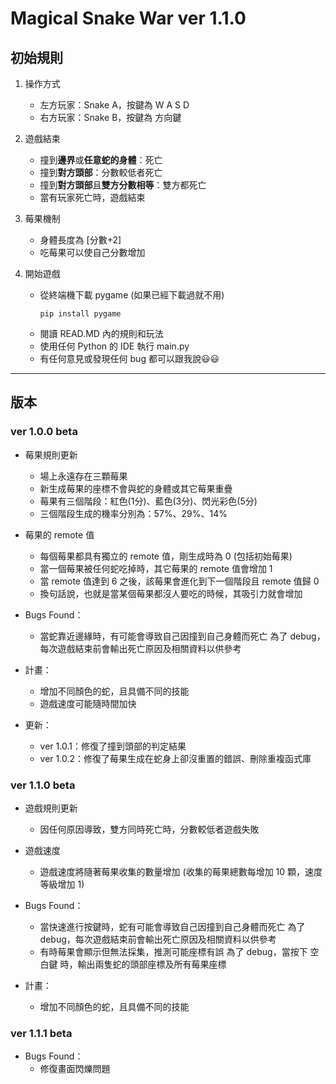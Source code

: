 # Magical Snake War ver 1.1.0

## 初始規則

1.  操作方式
    * 左方玩家：Snake A，按鍵為 W A S D
    * 右方玩家：Snake B，按鍵為 方向鍵

2.  遊戲結束
    * 撞到**邊界**或**任意蛇的身體**：死亡
    * 撞到**對方頭部**：分數較低者死亡
    * 撞到**對方頭部**且**雙方分數相等**：雙方都死亡
    * 當有玩家死亡時，遊戲結束

3.  莓果機制
    * 身體長度為 [分數+2]
    * 吃莓果可以使自己分數增加

4.  開始遊戲
    * 從終端機下載 pygame (如果已經下載過就不用)
        ```console
        pip install pygame
        ```
    * 閱讀 READ.MD 內的規則和玩法
    * 使用任何 Python 的 IDE 執行 main.py
    * 有任何意見或發現任何 bug 都可以跟我說😃😃

---

## 版本

### ver 1.0.0 beta

* 莓果規則更新
    * 場上永遠存在三顆莓果
    * 新生成莓果的座標不會與蛇的身體或其它莓果重疊
    * 莓果有三個階段：紅色(1分)、藍色(3分)、閃光彩色(5分)
    * 三個階段生成的機率分別為：57%、29%、14%
    
* 莓果的 remote 值
    * 每個莓果都具有獨立的 remote 值，剛生成時為 0 (包括初始莓果)
    * 當一個莓果被任何蛇吃掉時，其它莓果的 remote 值會增加 1
    * 當 remote 值達到 6 之後，該莓果會進化到下一個階段且 remote 值歸 0
    * 換句話說，也就是當某個莓果都沒人要吃的時候，其吸引力就會增加
    
* Bugs Found：
    * 當蛇靠近邊緣時，有可能會導致自己因撞到自己身體而死亡
    為了 debug，每次遊戲結束前會輸出死亡原因及相關資料以供參考

* 計畫：
    * 增加不同顏色的蛇，且具備不同的技能
    * 遊戲速度可能隨時間加快

* 更新：
    * ver 1.0.1：修復了撞到頭部的判定結果
    * ver 1.0.2：修復了莓果生成在蛇身上卻沒重置的錯誤、刪除重複函式庫

### ver 1.1.0 beta

* 遊戲規則更新
    * 因任何原因導致，雙方同時死亡時，分數較低者遊戲失敗

* 遊戲速度
    * 遊戲速度將隨著莓果收集的數量增加
    (收集的莓果總數每增加 10 顆，速度等級增加 1)

* Bugs Found：
    * 當快速進行按鍵時，蛇有可能會導致自己因撞到自己身體而死亡
    為了 debug，每次遊戲結束前會輸出死亡原因及相關資料以供參考
    * 有時莓果會顯示但無法採集，推測可能座標有誤
    為了 debug，當按下 空白鍵 時，輸出兩隻蛇的頭部座標及所有莓果座標

* 計畫：
    * 增加不同顏色的蛇，且具備不同的技能

### ver 1.1.1 beta

* Bugs Found：
    * 修復畫面閃爍問題

